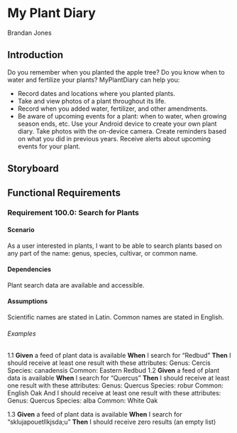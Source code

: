 # My Plant Diary

Brandan Jones

## Introduction

Do you remember when you planted the apple tree?  Do you know when to water and fertilize your plants? MyPlantDiary can help you:
-	Record dates and locations where you planted plants.
-	Take and view photos of a plant throughout its life.
-	Record when you added water, fertilizer, and other amendments.
-	Be aware of upcoming events for a plant: when to water, when growing season ends, etc.
Use your Android device to create your own plant diary.  Take photos with the on-device camera.  Create reminders based on what you did in previous years.   Receive alerts about upcoming events for your plant.

## Storyboard

## Functional Requirements

### Requirement 100.0: Search for Plants

#### Scenario
As a user interested in plants, I want to be able to search plants based on any part of the name: genus, species, cultivar, or common name.
#### Dependencies
Plant search data are available and accessible.
####  Assumptions
Scientific names are stated in Latin.
Common names are stated in English.
###### Examples
1.1
**Given** a feed of plant data is available
**When** I search for “Redbud”
**Then** I should receive at least one result with these attributes: 
Genus: Cercis
Species: canadensis
Common: Eastern Redbud 
1.2
**Given** a feed of plant data is available
**When** I search for “Quercus”
**Then** I should receive at least one result with these attributes: 
Genus: Quercus
Species: robur
Common: English Oak
And I should receive at least one result with these attributes:
Genus: Quercus
Species: alba
Common: White Oak

1.3
**Given** a feed of plant data is available
**When** I search for “sklujapouetllkjsda;u”
**Then** I should receive zero results (an empty list)
